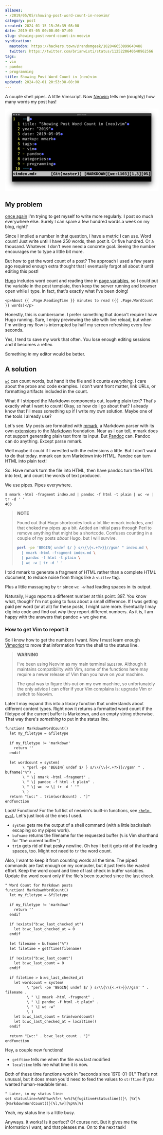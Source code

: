 ```yaml
---
aliases:
- /2019/05/05/showing-post-word-count-in-neovim/
category: post
created: 2024-01-15 15:26:39-08:00
date: 2019-05-05 00:00:00-07:00
slug: showing-post-word-count-in-neovim
syndication:
  mastodon: https://hackers.town/@randomgeek/102046653899640488
  twitter: https://twitter.com/brianwisti/status/1125220640640962566
tags:
- vim
- pandoc
- programming
title: Showing Post Word Count in (neo)vim
updated: 2024-02-01 20:53:38-08:00
---
```


A couple shell pipes. A little Vimscript. Now [Neovim](../../../card/Neovim.md) tells me (roughly) how many words my post has!

<!--more-->

![attachments/img/2019/cover-2019-05-05.png](../../../attachments/img/2019/cover-2019-05-05.png)

## My problem

[once again](../../2014/10/counting-words-in-blog-posts.md) I'm trying to get myself to write more regularly. I post so much everywhere else. Surely I can spare a few hundred words a week on my blog, right?

Since I implied a number in that question, I have a metric I can use. Word count! Just write until I have 250 words, then post it. Or five hundred. Or a thousand. Whatever. I don't even need a concrete goal.  Seeing the number encourages me to type a little bit more.

But how to get the word count of a post? The approach I used a few years ago required enough extra thought that I eventually forgot all about it until editing this post!

[Hugo](../../../card/Hugo.md) includes word count and reading time in [page variables](https://gohugo.io/variables/page/), so I could put the variable in the post template, then keep the server running and browser open while I type. In fact, that's exactly what I've been doing!

````
<p>About {{ .Page.ReadingTime }} minutes to read ({{ .Page.WordCount }} words)</p>
````

Honestly, this is cumbersome. I prefer something that doesn't require I have Hugo running. Sure, I enjoy previewing the site with live reload, but when I'm writing my flow is interrupted by half my screen refreshing every few seconds.

Yes, I tend to save my work that often. You lose enough editing sessions and it
becomes a reflex.

Something *in* my editor would be better.

## A solution

[`wc`](https://en.wikipedia.org/wiki/Wc_(Unix)) can count words, but hand it the file and it counts *everything*. I care about the prose and code examples. I don't want front matter, link URLs, or formatting artifacts included in the count.

What if I stripped the Markdown components out, leaving plain text? That's exactly what I want to count! Okay, so how do I go about that? I already know that I'll mess something up if I write my own solution. Maybe one of the tools I already use?

Let's see. My posts are formatted with [mmark](https://mmark.nl/), a Markdown parser with its own [extensions](https://mmark.nl/) to the [Markdown](../../../card/Markdown.md) foundation. Near as I can tell, mmark does not support generating plain text from its input.  But [Pandoc](https://pandoc.org/) can. Pandoc can do anything. Except parse mmark.

Well maybe it could if I wrestled with the extensions a little. But I don't want to do that today. mmark can turn Markdown into HTML. Pandoc can turn HTML into plain text!

So. Have mmark turn the file into HTML, then have pandoc turn the HTML into text, and count the words of text produced.

We use pipes. Pipes everywhere.

````
$ mmark -html -fragment index.md | pandoc -f html -t plain | wc -w | tr -d ' '
403
````

 > 
 > **NOTE**
>
 > Found out that Hugo shortcodes look a lot like mmark includes, and that choked my pipes up a bit. Added an initial pass through Perl to remove anything that might be a shortcode. Confuses counting in a couple of my posts *about* Hugo, but I will survive.
 > 
 > ````sh
 > perl -pe 'BEGIN{ undef $/ } s/\{\{<.+?>}}//gsm' " index.md \
 >   | mmark -html -fragment index.md \
 >   | pandoc -f html -t plain \
 >   | wc -w | tr -d ' '
 > ````

I told mmark to generate a fragment of HTML rather than a complete HTML document, to reduce noise from things like a `<title>` tag.

Plus a little massaging by `tr` since `wc -w` had leading spaces in its output.

Naturally, Hugo reports a different number at this point: 397. You know what, though? I'm not going to fuss about a small difference. If I was getting paid per word (or at all) for these posts, I might care more. Eventually I may dig into code and find out *why* they report different numbers. As it is, I am happy with the answers that pandoc + wc give me.

### How to get Vim to report it

So I know how to get the numbers I want. Now I must learn enough [Vimscript](http://learnvimscriptthehardway.stevelosh.com/) to move that information from the shell to the status line.

 > 
 > **WARNING**
>
 > I've been using Neovim as my main terminal `$EDITOR`. Although it maintains compatibility with Vim, some of the functions here may require a newer release of Vim than you have on your machine.
 > 
 > The goal was to figure this out on my own machine, so unfortunately the only advice I can offer if your Vim complains is: upgrade Vim or switch to Neovim.

Later I may expand this into a library function that understands about different content types. Right now it returns a formatted word count if the filetype of the current buffer is Markdown, and an empty string otherwise. That way there's *something* to put in the status line.

````vim
function! MarkdownWordCount()
  let my_filetype = &filetype

  if my_filetype != 'markdown'
    return ''
  endif

  let wordcount = system(
        \ "perl -pe 'BEGIN{ undef $/ } s/\\{\\{<.+?>}}//gsm' " . bufname("%") .
        \ " \| mmark -html -fragment" .
        \ " \| pandoc -f html -t plain" .
        \ " \| wc -w \| tr -d ' '"
        \ )
  return "[wc:" . trim(wordcount) . "]"
endfunction
````

Look! Functions! For the full list of neovim's built-in functions, see [`:help eval`](https://neovim.io/doc/user/eval.html). Let's just look at the ones I used.

* `system` gets me the output of a shell command (with a little backslash escaping so my pipes work).
* `bufname` returns the filename for the requested buffer (`%` is Vim shorthand for "the current buffer")
* `trim` gets rid of that pesky newline. Oh hey I bet it gets rid of the leading spaces, too. Might not need to `tr` the word count.

Also, I want to keep it from counting words all the time. The piped commands are fast enough on my computer, but it just feels like wasted effort. Keep the word count and time of last check in buffer variables. Update the word count only if the file's been touched since the last check.

````vim
" Word Count for Markdown posts
function! MarkdownWordCount()
  let my_filetype = &filetype

  if my_filetype != 'markdown'
    return ''
  endif

  if !exists("b:wc_last_checked_at")
    let b:wc_last_checked_at = 0
  endif

  let filename = bufname("%")
  let filetime = getftime(filename)

  if !exists("b:wc_last_count")
    let b:wc_last_count = 0
  endif

  if filetime > b:wc_last_checked_at
    let wordcount = system(
          \ "perl -pe 'BEGIN{ undef $/ } s/\\{\\{<.+?>}}//gsm' " . filename .
          \ " \| mmark -html -fragment" .
          \ " \| pandoc -f html -t plain" .
          \ " \| wc -w"
          \ )
    let b:wc_last_count = trim(wordcount)
    let b:wc_last_checked_at = localtime()
  endif

  return "[wc:" . b:wc_last_count . "]"
endfunction
````

Hey, a couple new functions!

* `getftime` tells me when the file was last modified
* `localtime` tells me what time it is now.

Both of these time functions work in "seconds since 1970-01-01." That's not unusual, but it does mean you'd need to feed the values to `strftime` if you wanted human-readable times.

````vim
" Later, in my status line:
set statusline=%m%h%w<%f>\ %=%(%{fugitive#statusline()}\ [%Y]%{MarkdownWordCount()}[%l,%v][%p%%]%)
````

Yeah, my status line is a little busy.

Anyways. It works! Is it perfect? Of course not. But it gives me the information I want, and that pleases me. On to the next task!